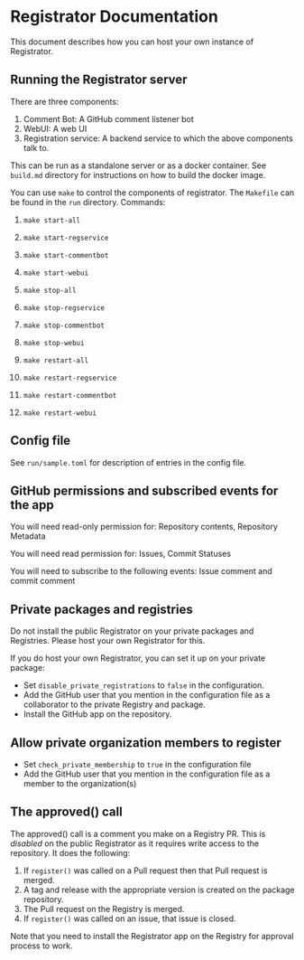 # Registrator Documentation

This document describes how you can host your own instance of Registrator.

## Running the Registrator server

There are three components:
1) Comment Bot: A GitHub comment listener bot
2) WebUI: A web UI
3) Registration service: A backend service to which the above components talk to.

This can be run as a standalone server or as a docker container. See `build.md` directory for instructions on how to build the docker image.

You can use `make` to control the components of registrator. The `Makefile` can be found in the `run` directory. Commands:

1) `make start-all`
2) `make start-regservice`
3) `make start-commentbot`
4) `make start-webui`

5) `make stop-all`
6) `make stop-regservice`
7) `make stop-commentbot`
8) `make stop-webui`

8) `make restart-all`
9) `make restart-regservice`
10) `make restart-commentbot`
11) `make restart-webui`

## Config file

See `run/sample.toml` for description of entries in the config file.

## GitHub permissions and subscribed events for the app

You will need read-only permission for: Repository contents, Repository Metadata

You will need read permission for: Issues, Commit Statuses

You will need to subscribe to the following events: Issue comment and commit comment

## Private packages and registries

Do not install the public Registrator on your private packages and Registries. Please host your own Registrator for this.

If you do host your own Registrator, you can set it up on your private package:
* Set `disable_private_registrations` to `false` in the configuration.
* Add the GitHub user that you mention in the configuration file as a collaborator to the private Registry and package.
* Install the GitHub app on the repository.

## Allow private organization members to register

* Set `check_private_membership` to `true` in the configuration file
* Add the GitHub user that you mention in the configuration file as a member to the organization(s)

## The approved() call

The approved() call is a comment you make on a Registry PR. This is *disabled* on the public Registrator as it requires write access to the repository. It does the following:

1) If `register()` was called on a Pull request then that Pull request is merged.
2) A tag and release with the appropriate version is created on the package repository.
3) The Pull request on the Registry is merged.
4) If `register()` was called on an issue, that issue is closed.

Note that you need to install the Registrator app on the Registry for approval process to work.
